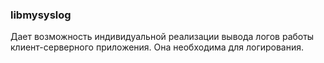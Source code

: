 ### libmysyslog
Дает возможность индивидуальной реализации вывода логов работы клиент-серверного приложения. Она необходима для логирования.
